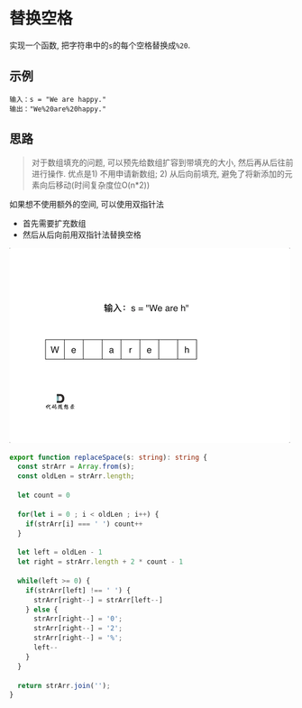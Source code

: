 # 替换空格

实现一个函数, 把字符串中的`s`的每个空格替换成`%20`. 

## 示例

```
输入：s = "We are happy."
输出："We%20are%20happy."
```

## 思路
> 对于数组填充的问题, 可以预先给数组扩容到带填充的大小, 然后再从后往前进行操作. 优点是1) 不用申请新数组; 2) 从后向前填充, 避免了将新添加的元素向后移动(时间复杂度位O(n*2))


如果想不使用额外的空间, 可以使用双指针法
* 首先需要扩充数组
* 然后从后向前用双指针法替换空格


![replace-spaces](../../static/img/string/replace-space.gif)

```typescript 
export function replaceSpace(s: string): string {
  const strArr = Array.from(s);
  const oldLen = strArr.length;

  let count = 0 

  for(let i = 0 ; i < oldLen ; i++) {
    if(strArr[i] === ' ') count++
  }

  let left = oldLen - 1 
  let right = strArr.length + 2 * count - 1

  while(left >= 0) {
    if(strArr[left] !== ' ') {
      strArr[right--] = strArr[left--]
    } else {
      strArr[right--] = '0';
      strArr[right--] = '2';
      strArr[right--] = '%';
      left--
    }
  }
 
  return strArr.join('');
}
```
